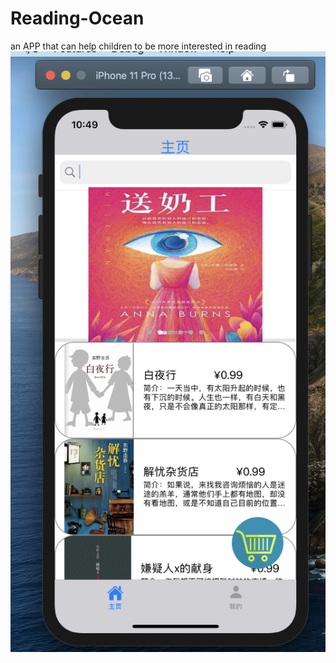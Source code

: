 # Reading-Ocean
an APP that can help children to be more interested in reading
![效果图](https://github.com/KDKBHZY/Reading-Ocean/blob/new/截屏2020-09-17%20上午10.49.38.png)
